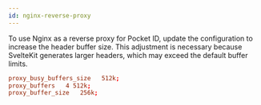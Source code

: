 ```yaml
---
id: nginx-reverse-proxy
---
```


To use Nginx as a reverse proxy for Pocket ID, update the configuration to increase the header buffer size. This adjustment is necessary because SvelteKit generates larger headers, which may exceed the default buffer limits.

```conf
proxy_busy_buffers_size   512k;
proxy_buffers   4 512k;
proxy_buffer_size   256k;
```
